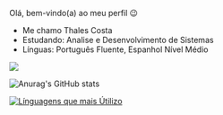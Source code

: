 Olá, bem-vindo(a) ao meu perfil 😉
* Me chamo Thales Costa
* Estudando: Analise e Desenvolvimento de Sistemas <br>
* Línguas: Português Fluente, Espanhol Nível Médio <br>
<a href="https://github.com/anuraghazra/github-readme-stats">
  <img align="center" src="![Anurag's GitHub stats](https://github-readme-stats.vercel.app/api?username=Othalescosta&show_icons=true&theme=dark)" />
</a>



![Anurag's GitHub stats](https://github-readme-stats.vercel.app/api?username=Othalescosta&show_icons=true&theme=dark)

[![Línguagens que mais Útilizo](https://github-readme-stats.vercel.app/api/top-langs/?username=Othalescosta&theme=dark)](https://github.com/anuraghazra/github-readme-stats)




